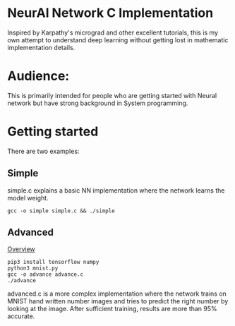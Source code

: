 # NeurAl Network C Implementation

Inspired by Karpathy's micrograd and other excellent tutorials, this is my own attempt to understand deep learning without getting lost in mathematic implementation details. 

# Audience: 
This is primarily intended for people who are getting started with Neural network but have strong background in System programming. 


# Getting started

There are two examples: 

## Simple
simple.c explains a basic NN implementation where the network learns the model weight. 

`gcc -o simple simple.c && ./simple`



## Advanced

[Overview](https://raw.githubusercontent.com/akashgoswami/nanci/refs/heads/main/nn-flow-diagram-clear.svg)

```
pip3 install tensorflow numpy
python3 mnist.py
gcc -o advance advance.c
./advance

```

advanced.c is a more complex implementation where the network trains on MNIST hand written number images and tries to predict the right number by looking at the image. After sufficient training, results are more than 95% accurate. 

